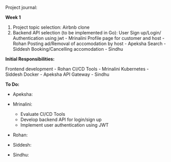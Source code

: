 Project journal:

**Week 1**

1. Project topic selection: Airbnb clone
2. Backend API selection (to be implemented in Go):
	User Sign up/Login/ Authentication using jwt - Mrinalini
	Profile page for customer and host - Rohan
	Posting ad/Removal of accomodation by host - Apeksha
	Search - Siddesh
	Booking/Cancelling accomodation - Sindhu


**Initial Responsibilities:**

Frontend development - Rohan
CI/CD Tools - Mrinalini
Kubernetes - Siddesh
Docker - Apeksha
API Gateway - Sindhu

**To Do:**

- Apeksha:

- Mrinalini:
	- Evaluate CI/CD Tools 
	- Develop backend API for login/sign up
	- Implement user authentication using JWT 

- Rohan:
	
- Siddesh:

- Sindhu: